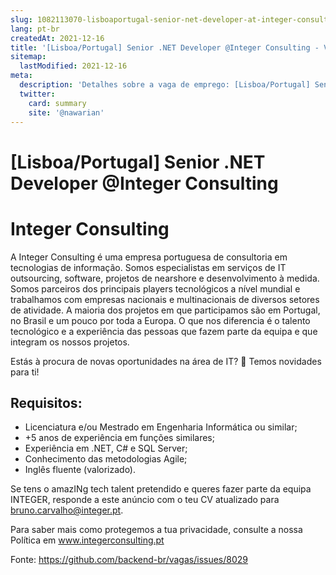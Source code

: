 ```yaml
---
slug: 1082113070-lisboaportugal-senior-net-developer-at-integer-consulting
lang: pt-br
createdAt: 2021-12-16
title: '[Lisboa/Portugal] Senior .NET Developer @Integer Consulting - Vaga de Emprego'
sitemap:
  lastModified: 2021-12-16
meta:
  description: 'Detalhes sobre a vaga de emprego: [Lisboa/Portugal] Senior .NET Developer @Integer Consulting'
  twitter:
    card: summary
    site: '@nawarian'
---
```


# [Lisboa/Portugal] Senior .NET Developer @Integer Consulting

# Integer Consulting

A Integer Consulting é uma empresa portuguesa de consultoria em tecnologias de informação. Somos especialistas em serviços de IT outsourcing, software, projetos de nearshore e desenvolvimento à medida. Somos parceiros dos principais players tecnológicos a nível mundial e trabalhamos com empresas nacionais e multinacionais de diversos setores de atividade. A maioria dos projetos em que participamos são em Portugal, no Brasil e um pouco por toda a Europa. O que nos diferencia é o talento tecnológico e a experiência das pessoas que fazem parte da equipa e que integram os nossos projetos.

Estás à procura de novas oportunidades na área de IT? 👀 Temos novidades para ti!

## Requisitos:
- Licenciatura e/ou Mestrado em Engenharia Informática ou similar;
- +5 anos de experiência em funções similares;
- Experiência em .NET, C# e SQL Server;
- Conhecimento das metodologias Agile;
- Inglês fluente (valorizado).

Se tens o amazINg tech talent pretendido e queres fazer parte da equipa INTEGER, responde a este anúncio com o teu CV atualizado para bruno.carvalho@integer.pt.

Para saber mais como protegemos a tua privacidade, consulte a nossa Política em www.integerconsulting.pt

Fonte: https://github.com/backend-br/vagas/issues/8029